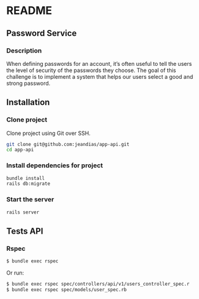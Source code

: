 # README
## Password Service
### Description
When defining passwords for an account, it’s often useful to tell the users the level of security of the passwords they choose.
The goal of this challenge is to implement a system that helps our users select a good and strong password.
## Installation
### Clone project
Clone project using Git over SSH.
```sh
git clone git@github.com:jeandias/app-api.git
cd app-api
```
### Install dependencies for project
```sh
bundle install
rails db:migrate
```
### Start the server
```sh
rails server
```
## Tests API
### Rspec
```sh
$ bundle exec rspec
```
Or run:
```sh
$ bundle exec rspec spec/controllers/api/v1/users_controller_spec.r
$ bundle exec rspec spec/models/user_spec.rb
```
